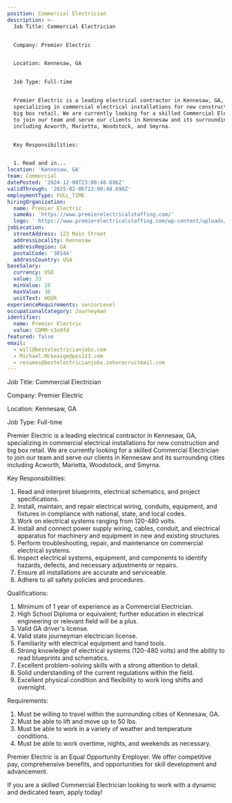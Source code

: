 ```yaml
---
position: Commercial Electrician
description: >-
  Job Title: Commercial Electrician


  Company: Premier Electric


  Location: Kennesaw, GA


  Job Type: Full-time


  Premier Electric is a leading electrical contractor in Kennesaw, GA,
  specializing in commercial electrical installations for new construction and
  big box retail. We are currently looking for a skilled Commercial Electrician
  to join our team and serve our clients in Kennesaw and its surrounding cities
  including Acworth, Marietta, Woodstock, and Smyrna. 


  Key Responsibilities:


  1. Read and in...
location: 'Kennesaw, GA'
team: Commercial
datePosted: '2024-12-08T23:00:48.696Z'
validThrough: '2025-02-06T23:00:48.696Z'
employmentType: FULL_TIME
hiringOrganization:
  name: Premier Electric
  sameAs: 'https://www.premierelectricalstaffing.com/'
  logo: ' https://www.premierelectricalstaffing.com/wp-content/uploads/2020/05/Premier-Electrical-Staffing-logo.png'
jobLocation:
  streetAddress: 123 Main Street
  addressLocality: Kennesaw
  addressRegion: GA
  postalCode: '30144'
  addressCountry: USA
baseSalary:
  currency: USD
  value: 33
  minValue: 28
  maxValue: 38
  unitText: HOUR
experienceRequirements: seniorLevel
occupationalCategory: Journeyman
identifier:
  name: Premier Electric
  value: COMM-n3a9fd
featured: false
email:
  - will@bestelectricianjobs.com
  - Michael.Mckeaige@pes123.com
  - resumes@bestelectricianjobs.zohorecruitmail.com
---
```




Job Title: Commercial Electrician

Company: Premier Electric

Location: Kennesaw, GA

Job Type: Full-time

Premier Electric is a leading electrical contractor in Kennesaw, GA, specializing in commercial electrical installations for new construction and big box retail. We are currently looking for a skilled Commercial Electrician to join our team and serve our clients in Kennesaw and its surrounding cities including Acworth, Marietta, Woodstock, and Smyrna. 

Key Responsibilities:

1. Read and interpret blueprints, electrical schematics, and project specifications.
2. Install, maintain, and repair electrical wiring, conduits, equipment, and fixtures in compliance with national, state, and local codes.
3. Work on electrical systems ranging from 120-480 volts.
4. Install and connect power supply wiring, cables, conduit, and electrical apparatus for machinery and equipment in new and existing structures.
5. Perform troubleshooting, repair, and maintenance on commercial electrical systems.
6. Inspect electrical systems, equipment, and components to identify hazards, defects, and necessary adjustments or repairs.
7. Ensure all installations are accurate and serviceable.
8. Adhere to all safety policies and procedures.

Qualifications:

1. Minimum of 1 year of experience as a Commercial Electrician.
2. High School Diploma or equivalent; further education in electrical engineering or relevant field will be a plus.
3. Valid GA driver's license.
4. Valid state journeyman electrician license.
5. Familiarity with electrical equipment and hand tools.
6. Strong knowledge of electrical systems (120-480 volts) and the ability to read blueprints and schematics.
7. Excellent problem-solving skills with a strong attention to detail.
8. Solid understanding of the current regulations within the field.
9. Excellent physical condition and flexibility to work long shifts and overnight.

Requirements:

1. Must be willing to travel within the surrounding cities of Kennesaw, GA.
2. Must be able to lift and move up to 50 lbs.
3. Must be able to work in a variety of weather and temperature conditions.
4. Must be able to work overtime, nights, and weekends as necessary.

Premier Electric is an Equal Opportunity Employer. We offer competitive pay, comprehensive benefits, and opportunities for skill development and advancement.

If you are a skilled Commercial Electrician looking to work with a dynamic and dedicated team, apply today!